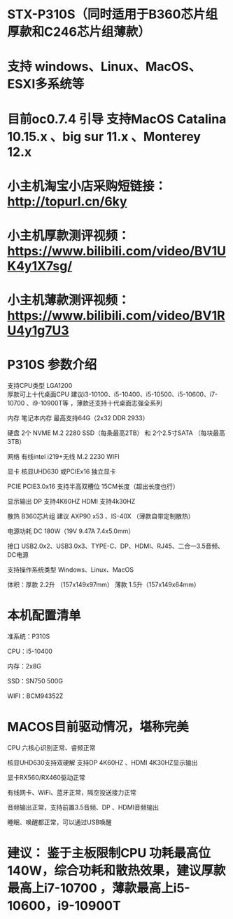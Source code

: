 # STX-P310S（同时适用于B360芯片组厚款和C246芯片组薄款）

# 支持 windows、Linux、MacOS、ESXI多系统等

# 目前oc0.7.4 引导 支持MacOS  Catalina 10.15.x 、big sur 11.x 、Monterey 12.x
	
#  小主机淘宝小店采购短链接：http://topurl.cn/6ky	

#  小主机厚款测评视频：https://www.bilibili.com/video/BV1UK4y1X7sg/

#  小主机薄款测评视频：https://www.bilibili.com/video/BV1RU4y1g7U3

# P310S 参数介绍	

支持CPU类型	LGA1200    
厚款可上十代桌面CPU 建议i3-10100、i5-10400、i5-10500、i5-10600、i7-10700 、i9-10900T等  ，薄款还支持十代桌面志强全系列

内存	笔记本内存 最高支持64G（2x32 DDR 2933）

硬盘	2个 NVME M.2  2280 SSD（每条最高2TB） 和 2个2.5寸SATA  （每块最高3TB）

网络	有线intel i219+无线 M.2 2230  WIFI

显卡	核显UHD630  或PCIEx16 独立显卡

PCIE	PCIE3.0x16   支持半高双槽位 15CM长度（超出长度也行）

显示输出	DP 支持4K60HZ  HDMI 支持4k30HZ

散热	B360芯片组   建议 AXP90 x53 、IS-40X （薄款自带定制散热）

电源功耗	DC 180W（19V 9.47A  7.4x5.0mm）

接口	USB2.0x2、USB3.0x3、TYPE-C、DP、HDMI、RJ45、二合一3.5音频、DC电源

支持操作系统类型	Windows、Linux、MacOS

体积：厚款 2.2升 （157x149x97mm）  薄款 1.5升（157x149x64mm）




# 本机配置清单
准系统：P310S

CPU：i5-10400

内存：2x8G

SSD：SN750 500G

WIFI：BCM94352Z


# MACOS目前驱动情况，堪称完美

CPU 六核心识别正常、睿频正常

核显UHD630支持双硬解  支持DP 4K60HZ 、HDMI 4K30HZ显示输出

显卡RX560/RX460驱动正常

有线网卡、WiFi、蓝牙正常，隔空投送接力正常

音频输出正常，支持前置3.5音频、DP 、HDMI音频输出

睡眠、唤醒都正常，可以通过USB唤醒



# 建议： 鉴于主板限制CPU 功耗最高位140W，综合功耗和散热效果，建议厚款最高上i7-10700 ，薄款最高上i5-10600，i9-10900T
